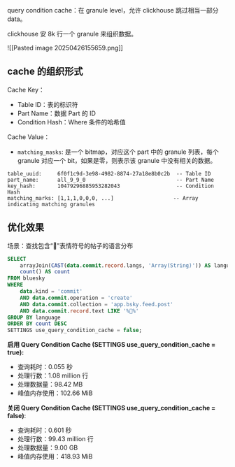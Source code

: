  query condition cache：在 granule level，允许 clickhouse 跳过相当一部分 data。

clickhouse 安 8k 行一个 granule 来组织数据。

![[Pasted image 20250426155659.png]]

## cache 的组织形式

 Cache Key：

- Table ID：表的标识符
- Part Name：数据 Part 的 ID
- Condition Hash：Where 条件的哈希值

Cache Value：

- `matching_masks`: 是一个 bitmap，对应这个 part 中的 granule 列表，每个 granule 对应一个 bit，如果是零，则表示该 granule 中没有相关的数据。

```
table_uuid:     6f0f1c9d-3e98-4982-8874-27a18e8b0c2b  -- Table ID
part_name:      all_9_9_0                             -- Part Name
key_hash:       10479296885953282043                  -- Condition Hash
matching_marks: [1,1,1,0,0,0, ...]                   -- Array indicating matching granules
```

## 优化效果

场景：查找包含“🥨”表情符号的帖子的语言分布

```sql
SELECT
    arrayJoin(CAST(data.commit.record.langs, 'Array(String)')) AS language,
    count() AS count
FROM bluesky
WHERE
    data.kind = 'commit'
    AND data.commit.operation = 'create'
    AND data.commit.collection = 'app.bsky.feed.post'
    AND data.commit.record.text LIKE '%🥨%'
GROUP BY language
ORDER BY count DESC
SETTINGS use_query_condition_cache = false;
```

**启用 Query Condition Cache (SETTINGS use_query_condition_cache = true):**

- 查询耗时：0.055 秒
- 处理行数：1.08 million 行
- 处理数据量：98.42 MB
- 峰值内存使用：102.66 MiB

**关闭 Query Condition Cache (SETTINGS use_query_condition_cache = false)**:

-  查询耗时：0.601 秒
- 处理行数：99.43 million 行
- 处理数据量：9.00 GB
- 峰值内存使用：418.93 MiB

